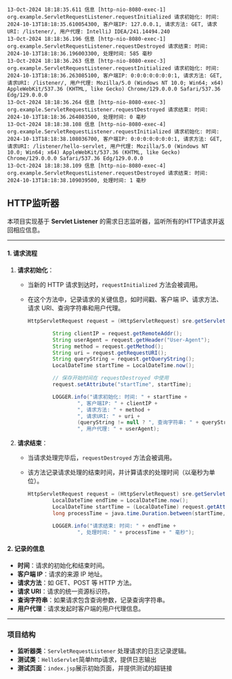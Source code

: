 ~~~

13-Oct-2024 18:18:35.611 信息 [http-nio-8080-exec-1] org.example.ServletRequestListener.requestInitialized 请求初始化: 时间: 2024-10-13T18:18:35.610054300, 客户端IP: 127.0.0.1, 请求方法: GET, 请求URI: /listener/, 用户代理: IntelliJ IDEA/241.14494.240
13-Oct-2024 18:18:36.196 信息 [http-nio-8080-exec-1] org.example.ServletRequestListener.requestDestroyed 请求结束: 时间: 2024-10-13T18:18:36.196003300, 处理时间: 585 毫秒
13-Oct-2024 18:18:36.263 信息 [http-nio-8080-exec-3] org.example.ServletRequestListener.requestInitialized 请求初始化: 时间: 2024-10-13T18:18:36.263085100, 客户端IP: 0:0:0:0:0:0:0:1, 请求方法: GET, 请求URI: /listener/, 用户代理: Mozilla/5.0 (Windows NT 10.0; Win64; x64) AppleWebKit/537.36 (KHTML, like Gecko) Chrome/129.0.0.0 Safari/537.36 Edg/129.0.0.0
13-Oct-2024 18:18:36.264 信息 [http-nio-8080-exec-3] org.example.ServletRequestListener.requestDestroyed 请求结束: 时间: 2024-10-13T18:18:36.264083500, 处理时间: 0 毫秒
13-Oct-2024 18:18:38.108 信息 [http-nio-8080-exec-4] org.example.ServletRequestListener.requestInitialized 请求初始化: 时间: 2024-10-13T18:18:38.108036700, 客户端IP: 0:0:0:0:0:0:0:1, 请求方法: GET, 请求URI: /listener/hello-servlet, 用户代理: Mozilla/5.0 (Windows NT 10.0; Win64; x64) AppleWebKit/537.36 (KHTML, like Gecko) Chrome/129.0.0.0 Safari/537.36 Edg/129.0.0.0
13-Oct-2024 18:18:38.109 信息 [http-nio-8080-exec-4] org.example.ServletRequestListener.requestDestroyed 请求结束: 时间: 2024-10-13T18:18:38.109039500, 处理时间: 1 毫秒
~~~

## HTTP监听器

本项目实现基于 **Servlet Listener** 的需求日志监听器，监听所有的HTTP请求并返回相应信息。

---

#### **1. 请求流程**

1. **请求初始化**：

   - 当新的 HTTP 请求到达时，`requestInitialized` 方法会被调用。

   - 在这个方法中，记录请求的关键信息，如时间戳、客户端 IP、请求方法、请求 URI、查询字符串和用户代理。

     ~~~java
     HttpServletRequest request = (HttpServletRequest) sre.getServletRequest();  
     
             String clientIP = request.getRemoteAddr();
             String userAgent = request.getHeader("User-Agent");
             String method = request.getMethod();
             String uri = request.getRequestURI();
             String queryString = request.getQueryString();
             LocalDateTime startTime = LocalDateTime.now();
     
             // 保存开始时间在 requestDestroyed 中使用
             request.setAttribute("startTime", startTime);
     
             LOGGER.info("请求初始化: 时间: " + startTime +
                     ", 客户端IP: " + clientIP +
                     ", 请求方法: " + method +
                     ", 请求URI: " + uri +
                     (queryString != null ? ", 查询字符串: " + queryString : "") +
                     ", 用户代理: " + userAgent);
     ~~~

     

2. **请求结束**：

   - 当请求处理完毕后，`requestDestroyed` 方法会被调用。

   - 该方法记录请求处理的结束时间，并计算请求的处理时间（以毫秒为单位）。

     ~~~java
     HttpServletRequest request = (HttpServletRequest) sre.getServletRequest();
             LocalDateTime endTime = LocalDateTime.now();
             LocalDateTime startTime = (LocalDateTime) request.getAttribute("startTime");
             long processTime = java.time.Duration.between(startTime, endTime).toMillis();
     
             LOGGER.info("请求结束: 时间: " + endTime +
                     ", 处理时间: " + processTime + " 毫秒");
     ~~~

     

#### **2. 记录的信息**

- **时间**：请求的初始化和结束时间。
- **客户端 IP**：请求的来源 IP 地址。
- **请求方法**：如 GET、POST 等 HTTP 方法。
- **请求 URI**：请求的统一资源标识符。
- **查询字符串**：如果请求包含查询参数，记录查询字符串。
- **用户代理**：请求发起时客户端的用户代理信息。

---

### **项目结构**

- **监听器类**：`ServletRequestListener` 处理请求的日志记录逻辑。
- **测试类**：`HelloServlet`简单http请求，提供日志输出
- **测试页面**：`index.jsp`展示初始页面，并提供测试的超链接

